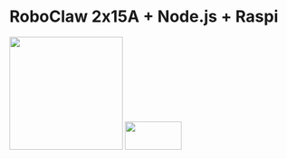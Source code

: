 # RoboClaw 2x15A + Node.js + Raspi

<img src="http://www.ionmc.com/assets/images/mc30a_v5_left.jpg" width="200" height="200" />

<img src="https://nodejs.org/static/images/logos/nodejs-new-pantone-black.png" width="100" height="50" />
